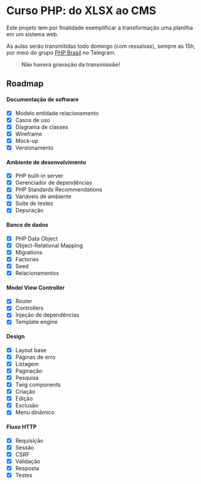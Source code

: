 # Curso PHP: do XLSX ao CMS
Este projeto tem por finalidade exemplificar a transformação uma planilha em um sistema web.

As aulas serão transmitidas todo domingo (com ressalvas), sempre as 15h, por meio do grupo [PHP Brasil](https://t.me/phpbrasil) no Telegram.

> **Não haverá gravação da transmissão!**

## Roadmap
#### Documentação de software
- [x] Modelo entidade relacionamento
- [x] Casos de uso
- [x] Diagrama de classes
- [x] Wireframe
- [x] Mock-up
- [x] Versionamento

#### Ambiente de desenvolvimento
- [x] PHP built-in server
- [x] Gerenciador de dependências
- [x] PHP Standards Recommendations
- [x] Variáveis de ambiente
- [x] Suíte de testes
- [x] Depuração

#### Banco de dados
- [x] PHP Data Object
- [x] Object-Relational Mapping
- [x] Migrations
- [x] Factories
- [x] Seed
- [x] Relacionamentos

#### Model View Controller
- [x] Router
- [x] Controllers
- [x] Injeção de dependências
- [x] Template engine

#### Design
- [x] Layout base
- [x] Páginas de erro
- [x] Listagem
- [x] Paginação
- [x] Pesquisa
- [x] Twig components
- [x] Criação
- [x] Edição
- [x] Exclusão
- [x] Menu dinâmico

#### Fluxo HTTP
- [x] Requisição
- [x] Sessão
- [x] CSRF
- [x] Validação
- [x] Resposta
- [x] Testes
